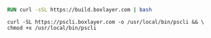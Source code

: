 ```dockerfile
RUN curl -sSL https://build.boxlayer.com | bash
```

```shell
curl -SL https://pscli.boxlayer.com -o /usr/local/bin/pscli && \
chmod +x /usr/local/bin/pscli
```



